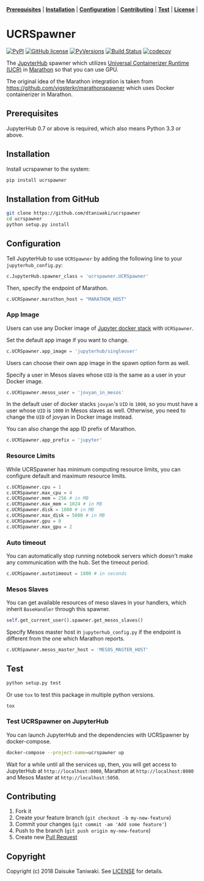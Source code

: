**[Prerequisites](#prerequisites)** |
**[Installation](#installation)** |
**[Configuration](#configuration)** |
**[Contributing](#contributing)** |
**[Test](#test)** |
**[License](#license)** |


# UCRSpawner

[![PyPI][pypi-image]][pypi-link]
[![GitHub license][license-image]][license-link]
[![PyVersions][pyversions-image]][pypi-link]
[![Build Status][build-image]][build-link]
[![codecov][cov-image]][cov-link]


The [JupyterHub](http://jupyterhub.readthedocs.io/en/latest/) spawner which utilizes [Universal Containerizer Runtime (UCR)](http://mesos.apache.org/documentation/latest/container-image/) in [Marathon](https://docs.mesosphere.com/1.9/deploying-services/containerizers/ucr/) so that you can use GPU.

The original idea of the Marathon integration is taken from https://github.com/vigsterkr/marathonspawner which uses Docker containerizer in Marathon.

## Prerequisites

JupyterHub 0.7 or above is required, which also means Python 3.3 or above.

## Installation

Install ucrspawner to the system:

```sh
pip install ucrspawner
```

## Installation from GitHub

```sh
git clone https://github.com/dtaniwaki/ucrspawner
cd ucrspawner
python setup.py install
```

## Configuration

Tell JupyterHub to use `UCRSpawner` by adding the following line to your `jupyterhub_config.py`:


```python
c.JupyterHub.spawner_class = 'ucrspawner.UCRSpawner'
```

Then, specify the endpoint of Marathon.

```python
c.UCRSpawner.marathon_host = "MARATHON_HOST"
```

### App Image

Users can use any Docker image of [Jupyter docker stack](https://github.com/jupyter/docker-stacks) with `UCRSpawner`.

Set the default app image if you want to change.

```python
c.UCRSpawner.app_image = 'jupyterhub/singleuser'
```

Users can choose their own app image in the spawn option form as well.

Specify a user in Mesos slaves whose `UID` is the same as a user in your Docker image.

```python
c.UCRSpawner.mesos_user = 'jovyan_in_mesos'
```

In the default user of docker stacks `jovyan`'s `UID` is `1000`, so you must have a user whose `UID` is `1000` in Mesos slaves as well. Otherwise, you need to change the `UID` of jovyan in Docker image instead.

You can also change the app ID prefix of Marathon.

```python
c.UCRSpawner.app_prefix = 'jupyter'
```

### Resource Limits

While UCRSpawner has minimum computing resource limits, you can configure default and maximum resource limits.

```python
c.UCRSpawner.cpu = 1
c.UCRSpawner.max_cpu = 4
c.UCRSpawner.mem = 256 # in MB
c.UCRSpawner.max_mem = 1024 # in MB
c.UCRSpawner.disk = 1000 # in MB
c.UCRSpawner.max_disk = 5000 # in MB
c.UCRSpawner.gpu = 0
c.UCRSpawner.max_gpu = 2
```

### Auto timeout

You can automatically stop running notebook servers which doesn't make any communication with the hub. Set the timeout period.

```python
c.UCRSpawner.autotimeout = 1800 # in seconds
```

### Mesos Slaves

You can get available resources of meso slaves in your handlers, which inherit `BaseHandler` through this spawner.

```python
self.get_current_user().spawner.get_mesos_slaves()
```

Specify Mesos master host in `jupyterhub_config.py` if the endpoint is different from the one which Marathon reports.

```python
c.UCRSpawner.mesos_master_host = 'MESOS_MASTER_HOST'
```

## Test

```sh
python setup.py test
```

Or use `tox` to test this package in multiple python versions.

```sh
tox
```

### Test UCRSpawner on JupyterHub

You can launch JupyterHub and the dependencies with UCRSpawner by docker-compose.

```sh
docker-compose --project-name=ucrspawner up
```

Wait for a while until all the services up, then, you will get access to JupyterHub at `http://localhost:8000`, Marathon at `http://localhost:8080` and Mesos Master at `http://localhost:5050`.

## Contributing

1. Fork it
2. Create your feature branch (`git checkout -b my-new-feature`)
3. Commit your changes (`git commit -am 'Add some feature'`)
4. Push to the branch (`git push origin my-new-feature`)
5. Create new [Pull Request](../../pull/new/master)

## Copyright

Copyright (c) 2018 Daisuke Taniwaki. See [LICENSE](LICENSE) for details.


[pypi-image]:  https://img.shields.io/pypi/v/ucrspawner.svg
[pypi-link]:   https://pypi.python.org/pypi/ucrspawner
[license-image]: https://img.shields.io/github/license/dtaniwaki/ucrspawner.svg
[license-link]:  https://github.com/dtaniwaki/ucrspawner
[pyversions-image]: https://img.shields.io/pypi/pyversions/ucrspawner.svg
[build-image]: https://travis-ci.org/dtaniwaki/ucrspawner.svg
[build-link]:  https://travis-ci.org/dtaniwaki/ucrspawner
[cov-image]:   https://codecov.io/gh/dtaniwaki/ucrspawner/branch/master/graph/badge.svg
[cov-link]:    https://codecov.io/gh/dtaniwaki/ucrspawner
